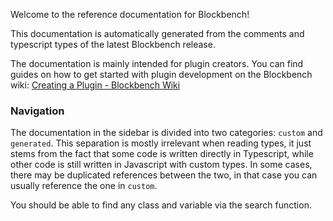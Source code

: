 
Welcome to the reference documentation for Blockbench!

This documentation is automatically generated from the comments and typescript types of the latest Blockbench release.

The documentation is mainly intended for plugin creators. You can find guides on how to get started with plugin development on the Blockbench wiki: [Creating a Plugin - Blockbench Wiki](https://www.blockbench.net/wiki/docs/plugin)

### Navigation

The documentation in the sidebar is divided into two categories: `custom` and `generated`. This separation is mostly irrelevant when reading types, it just stems from the fact that some code is written directly in Typescript, while other code is still written in Javascript with custom types. In some cases, there may be duplicated references between the two, in that case you can usually reference the one in `custom`.

You should be able to find any class and variable via the search function.
